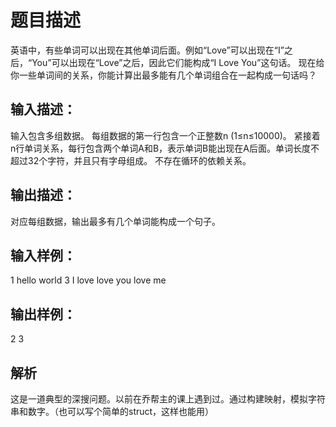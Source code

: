 # 题目描述

英语中，有些单词可以出现在其他单词后面。例如“Love”可以出现在“I”之后，“You”可以出现在“Love”之后，因此它们能构成“I Love You”这句话。
现在给你一些单词间的关系，你能计算出最多能有几个单词组合在一起构成一句话吗？

## 输入描述：

输入包含多组数据。
每组数据的第一行包含一个正整数n (1≤n≤10000)。
紧接着n行单词关系，每行包含两个单词A和B，表示单词B能出现在A后面。单词长度不超过32个字符，并且只有字母组成。
不存在循环的依赖关系。

## 输出描述：

对应每组数据，输出最多有几个单词能构成一个句子。

## 输入样例：

1
hello world
3
I love
love you
love me

## 输出样例：

2
3

## 解析

这是一道典型的深搜问题。以前在乔帮主的课上遇到过。通过构建映射，模拟字符串和数字。（也可以写个简单的struct，这样也能用）
